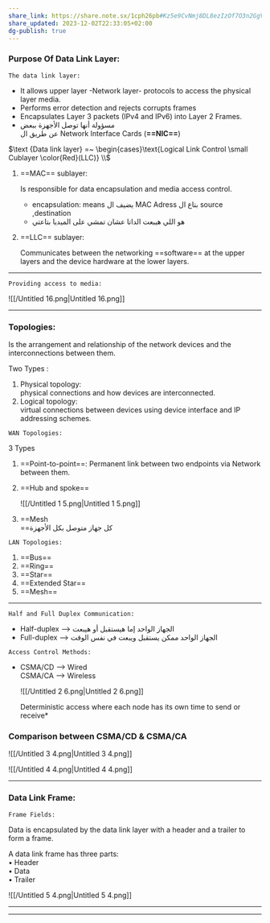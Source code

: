 ```yaml
---
share_link: https://share.note.sx/1cph26pb#Kz5e9CvNmj8DL8ezIzOf7O3n2GgV9jcItA6BqtutHmo
share_updated: 2023-12-02T22:33:05+02:00
dg-publish: true
---
```

  

### Purpose Of Data Link Layer:

  

`The data link layer:`

- It allows upper layer -Network layer- protocols to access the physical layer media.
- Performs error detection and rejects corrupts frames
- Encapsulates Layer 3 packets (IPv4 and IPv6) into Layer 2 Frames.
- مسؤولة أنها توصل الأجهزة ببعض  
    عن طريق ال Network Interface Cards (**==NIC==**)

  

$\text {Data link layer} =~ \begin{cases}\text{Logical Link Control \small Cublayer \color{Red}(LLC)} \\$

  

1. ==MAC== sublayer:
    
    Is responsible for data encapsulation and media access control.
    
    - encapsulation: means يضيف ال MAC Adress بتاع ال source ,destination
    - هو اللي هيبعت الداتا عشان تمشي على الميديا بتاعتي
    

1. ==LLC== sublayer:
    
    Communicates between the networking ==software== at the upper layers and the device hardware at the lower layers.
    

---

  

`Providing access to media:`

![[/Untitled 16.png|Untitled 16.png]]

---

  

### Topologies:

Is the arrangement and relationship of the network devices and the interconnections between them.

Two Types :

1. Physical topology:  
    physical connections and how devices are interconnected.
2. Logical topology:  
    virtual connections between devices using device interface and IP addressing schemes.

`WAN Topologies:`

3 Types

1. ==Point-to-point==: Permanent link between two endpoints via Network between them.
2. ==Hub and spoke==  
    
    ![[/Untitled 1 5.png|Untitled 1 5.png]]
    
3. ==Mesh  
    ==كل جهاز متوصل بكل الأجهزة

`LAN Topologies:`

1. ==Bus==
2. ==Ring==
3. ==Star==
4. ==Extended Star==
5. ==Mesh==

---

  

`Half and Full Duplex Communication:`

- Half-duplex —> الجهاز الواحد إما هيستقبل أو هيبعت
- Full-duplex —> الجهاز الواحد ممكن يستقبل ويبعت في نفس الوقت

  

`Access Control Methods:`

- CSMA/CD —> Wired  
    CSMA/CA —> Wireless  
    
    ![[/Untitled 2 6.png|Untitled 2 6.png]]
    
    Deterministic access where each node has its own time to send or receive*
    

  

### **Comparison between CSMA/CD & CSMA/CA**

![[/Untitled 3 4.png|Untitled 3 4.png]]

![[/Untitled 4 4.png|Untitled 4 4.png]]

---

### Data Link Frame:  

`Frame Fields:`

Data is encapsulated by the data link layer with a header and a trailer to form a frame.

A data link frame has three parts:  
• Header  
• Data  
• Trailer

  

![[/Untitled 5 4.png|Untitled 5 4.png]]

  

---

---